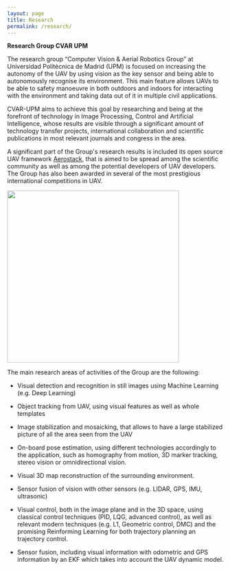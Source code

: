 ```yaml
---
layout: page
title: Research
permalink: /research/
---
```


**Research Group CVAR UPM**

The research group “Computer Vision & Aerial Robotics Group” at Universidad Politécnica de Madrid (UPM) is focused on increasing the autonomy of the UAV by using vision as the key sensor and being able to autonomously recognise its environment. This main feature allows UAVs to be able to safety manoeuvre in both outdoors and indoors for interacting with the environment and taking data out of it in multiple civil applications.

CVAR-UPM aims to achieve this goal by researching and being at the forefront of technology in Image Processing, Control and Artificial Intelligence, whose results are visible through a significant amount of technology transfer projects, international collaboration and scientific publications in most relevant journals and congress in the area. 

A significant part of the Group's research results is included its open source UAV framework [Aerostack](www.aerostack.org), that is aimed to be spread among the scientific community as well as among the potential developers of UAV developers. The Group has also been awarded in several of the most prestigious international competitions in UAV. 

<a href="https://raw.githubusercontent.com/cvar-upm/cvar-upm.github.io/main/assets/photoObservingDrone.png">
       <img src="https://raw.githubusercontent.com/cvar-upm/cvar-upm.github.io/main/assets/photoObservingDrone.png" width=400>
   </a>

The main research areas of activities of the Group are the following:

- Visual detection and recognition in still images using Machine Learning (e.g. Deep Learning)

- Object tracking from UAV, using visual features as well as whole templates

- Image stabilization and mosaicking, that allows to have a large stabilized picture of all the area seen from the UAV

- On-board pose estimation, using different technologies accordingly to the application, such as homography from motion, 3D marker tracking, stereo vision or omnidirectional vision.

- Visual 3D map reconstruction of the surrounding environment.

- Sensor fusion of vision with other sensors (e.g. LIDAR, GPS, IMU, ultrasonic)

- Visual control, both in the image plane and in the 3D space, using classical control techniques (PID, LQG, advanced control), as well as relevant modern techniques (e.g. L1, Geometric control, DMC) and the promising Reinforming Learning for both trajectory planning an trajectory control.

- Sensor fusion, including visual information with odometric and GPS information by an EKF which takes into account the UAV dynamic model.

